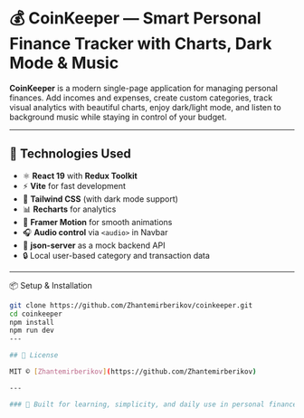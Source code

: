 # 💰 CoinKeeper — Smart Personal Finance Tracker with Charts, Dark Mode & Music

**CoinKeeper** is a modern single-page application for managing personal finances. Add incomes and expenses, create custom categories, track visual analytics with beautiful charts, enjoy dark/light mode, and listen to background music while staying in control of your budget.

---

## 🚀 Technologies Used

- ⚛️ **React 19** with **Redux Toolkit**
- ⚡ **Vite** for fast development
- 🎨 **Tailwind CSS** (with dark mode support)
- 📊 **Recharts** for analytics
- 🔄 **Framer Motion** for smooth animations
- 🎧 **Audio control** via `<audio>` in Navbar
- 🧾 **json-server** as a mock backend API
- 🔒 Local user-based category and transaction data

---

 📦 Setup & Installation

```bash
git clone https://github.com/Zhantemirberikov/coinkeeper.git
cd coinkeeper
npm install
npm run dev
---

## 📜 License

MIT © [Zhantemirberikov](https://github.com/Zhantemirberikov)

---

### 🙌 Built for learning, simplicity, and daily use in personal finance.




